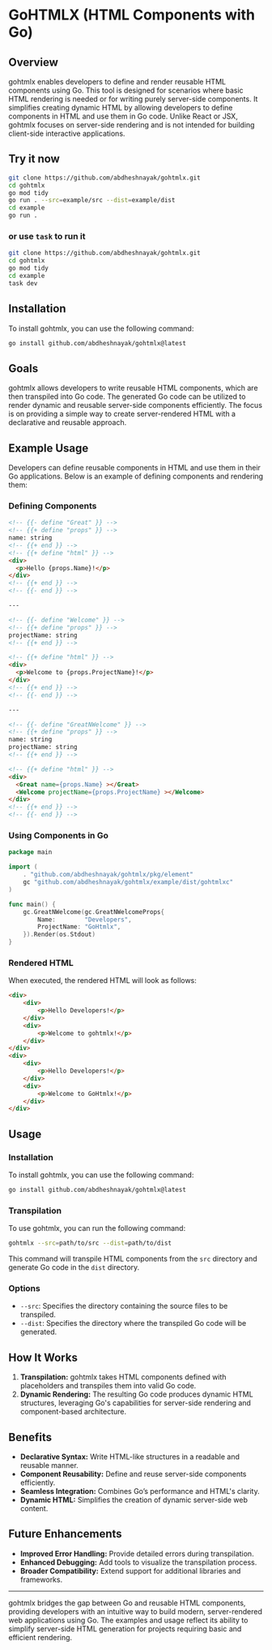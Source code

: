 # GoHTMLX (HTML Components with Go)

## Overview

gohtmlx enables developers to define and render reusable HTML components using Go. This tool is designed for scenarios where basic HTML rendering is needed or for writing purely server-side components. It simplifies creating dynamic HTML by allowing developers to define components in HTML and use them in Go code. Unlike React or JSX, gohtmlx focuses on server-side rendering and is not intended for building client-side interactive applications.

## Try it now

```bash
git clone https://github.com/abdheshnayak/gohtmlx.git
cd gohtmlx
go mod tidy
go run . --src=example/src --dist=example/dist
cd example
go run .
```

### or use `task` to run it

```bash
git clone https://github.com/abdheshnayak/gohtmlx.git
cd gohtmlx
go mod tidy
cd example
task dev
```

## Installation

To install gohtmlx, you can use the following command:

```bash
go install github.com/abdheshnayak/gohtmlx@latest
```

## Goals

gohtmlx allows developers to write reusable HTML components, which are then transpiled into Go code. The generated Go code can be utilized to render dynamic and reusable server-side components efficiently. The focus is on providing a simple way to create server-rendered HTML with a declarative and reusable approach.

## Example Usage

Developers can define reusable components in HTML and use them in their Go applications. Below is an example of defining components and rendering them:

### Defining Components

```html
<!-- {{- define "Great" }} -->
<!-- {{+ define "props" }} -->
name: string
<!-- {{+ end }} -->
<!-- {{+ define "html" }} -->
<div>
  <p>Hello {props.Name}!</p>
</div>
<!-- {{+ end }} -->
<!-- {{- end }} -->

---

<!-- {{- define "Welcome" }} -->
<!-- {{+ define "props" }} -->
projectName: string
<!-- {{+ end }} -->

<!-- {{+ define "html" }} -->
<div>
  <p>Welcome to {props.ProjectName}!</p>
</div>
<!-- {{+ end }} -->
<!-- {{- end }} -->

---

<!-- {{- define "GreatNWelcome" }} -->
<!-- {{+ define "props" }} -->
name: string
projectName: string
<!-- {{+ end }} -->

<!-- {{+ define "html" }} -->
<div>
  <Great name={props.Name} ></Great>
  <Welcome projectName={props.ProjectName} ></Welcome>
</div>
<!-- {{+ end }} -->
<!-- {{- end }} -->
```

### Using Components in Go

```go
package main

import (
    . "github.com/abdheshnayak/gohtmlx/pkg/element"
    gc "github.com/abdheshnayak/gohtmlx/example/dist/gohtmlxc"
)

func main() {
    gc.GreatNWelcome(gc.GreatNWelcomeProps{
		Name:        "Developers",
		ProjectName: "GoHtmlx",
	}).Render(os.Stdout)
}
```

### Rendered HTML

When executed, the rendered HTML will look as follows:

```html
<div>
    <div>
        <p>Hello Developers!</p>
    </div>
    <div>
        <p>Welcome to gohtmlx!</p>
    </div>
</div>
<div>
    <div>
        <p>Hello Developers!</p>
    </div>
    <div>
        <p>Welcome to GoHtmlx!</p>
    </div>
</div>

```

## Usage

### Installation

To install gohtmlx, you can use the following command:

```bash
go install github.com/abdheshnayak/gohtmlx@latest
```

### Transpilation

To use gohtmlx, you can run the following command:

```bash
gohtmlx --src=path/to/src --dist=path/to/dist
```

This command will transpile HTML components from the `src` directory and generate Go code in the `dist` directory.

### Options

- `--src`: Specifies the directory containing the source files to be transpiled.
- `--dist`: Specifies the directory where the transpiled Go code will be generated.

## How It Works

1. **Transpilation:** gohtmlx takes HTML components defined with placeholders and transpiles them into valid Go code.
3. **Dynamic Rendering:** The resulting Go code produces dynamic HTML structures, leveraging Go's capabilities for server-side rendering and component-based architecture.

## Benefits

- **Declarative Syntax:** Write HTML-like structures in a readable and reusable manner.
- **Component Reusability:** Define and reuse server-side components efficiently.
- **Seamless Integration:** Combines Go’s performance and HTML's clarity.
- **Dynamic HTML:** Simplifies the creation of dynamic server-side web content.

## Future Enhancements

- **Improved Error Handling:** Provide detailed errors during transpilation.
- **Enhanced Debugging:** Add tools to visualize the transpilation process.
- **Broader Compatibility:** Extend support for additional libraries and frameworks.

---

gohtmlx bridges the gap between Go and reusable HTML components, providing developers with an intuitive way to build modern, server-rendered web applications using Go. The examples and usage reflect its ability to simplify server-side HTML generation for projects requiring basic and efficient rendering.
